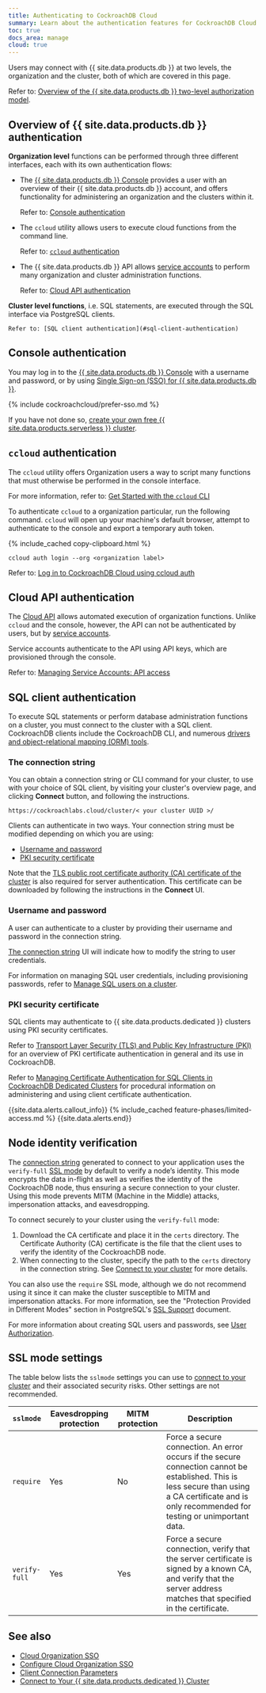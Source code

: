 ```yaml
---
title: Authenticating to CockroachDB Cloud
summary: Learn about the authentication features for CockroachDB Cloud clusters.
toc: true
docs_area: manage
cloud: true
---
```


Users may connect with {{ site.data.products.db }} at two levels, the organization and the cluster, both of which are covered in this page.

Refer to: [Overview of the {{ site.data.products.db }} two-level authorization model](authorization.html#overview-of-the-cockroachdb-cloud-two-level-authorization-model).

## Overview of {{ site.data.products.db }} authentication

**Organization level** functions can be performed through three different interfaces, each with its own authentication flows:

- The [{{ site.data.products.db }} Console](https://cockroachlabs.cloud/) provides a user with an overview of their {{ site.data.products.db }} account, and offers functionality for administering an organization and the clusters within it.

	Refer to: [Console authentication](#console-authentication)

- The `ccloud` utility allows users to execute cloud functions from the command line.

	Refer to: [`ccloud` authentication](#ccloud-authentication)

- The {{ site.data.products.db }} API allows [service accounts](../{{site.versions["stable"]}}/architecture/glossary.html#service-account) to perform many organization and cluster administration functions.

	Refer to: [Cloud API authentication](#cloud-api-authentication)

**Cluster level functions**, i.e. SQL statements, are executed through the SQL interface via PostgreSQL clients.

	Refer to: [SQL client authentication](#sql-client-authentication)

## Console authentication

You may log in to the [{{ site.data.products.db }} Console](https://cockroachlabs.cloud/) with a username and password, or by using [Single Sign-on (SSO) for {{ site.data.products.db }}](cloud-org-sso.html).

{% include cockroachcloud/prefer-sso.md %}

If you have not done so, [create your own free {{ site.data.products.serverless }} cluster](create-a-serverless-cluster.html).

## `ccloud` authentication

The `ccloud` utility offers Organization users a way to script many functions that must otherwise be performed in the console interface.

For more information, refer to: [Get Started with the `ccloud` CLI
](ccloud-get-started.html)

To authenticate `ccloud` to a organization particular, run the following command. `ccloud` will open up your machine's default browser, attempt to authenticate to the console and export a temporary auth token.

{% include_cached copy-clipboard.html %}
~~~shell
ccloud auth login --org <organization label>
~~~

Refer to: [Log in to CockroachDB Cloud using ccloud auth](ccloud-get-started.html#log-in-to-cockroachdb-cloud-using-ccloud-auth)

## Cloud API authentication

The [Cloud API](cloud-api.html) allows automated execution of organization functions. Unlike `ccloud` and the console, however, the API can not be authenticated by users, but by [service accounts](../{{site.versions["stable"]}}/architecture/glossary.html#service-account).

Service accounts authenticate to the API using API keys, which are provisioned through the console.

Refer to: [Managing Service Accounts: API access](managing-access.html#api-access)

## SQL client authentication

To execute SQL statements or perform database administration functions on a cluster, you must connect to the cluster with a SQL client. CockroachDB clients include the CockroachDB CLI, and numerous [drivers and object-relational mapping (ORM) tools](../{{site.current_cloud_version}}/install-client-drivers.html).

### The connection string

You can obtain a connection string or CLI command for your cluster, to use with your choice of SQL client, by visiting your cluster's overview page, and clicking **Connect** button, and following the instructions.

`https://cockroachlabs.cloud/cluster/< your cluster UUID >/`

Clients can authenticate in two ways. Your connection string must be modified depending on which you are using:

- [Username and password](#username-and-password)
- [PKI security certificate](#pki-security-certificate)

Note that the [TLS public root certificate authority (CA) certificate of the cluster](../{{site.current_cloud_version}}/security-reference/transport-layer-security.html#certificates-signing-trust-and-authority) is also required for server authentication. This certificate can be downloaded by following the instructions in the **Connect** UI.

### Username and password

A user can authenticate to a cluster by providing their username and password in the connection string.

[The connection string](#the-connection-string) UI will indicate how to modify the string to user credentials.

For information on managing SQL user credentials, including provisioning passwords, refer to [Manage SQL users on a cluster](managing-access.html#manage-sql-users-on-a-cluster).

### PKI security certificate

SQL clients may authenticate to {{ site.data.products.dedicated }} clusters using PKI security certificates. 

Refer to [Transport Layer Security (TLS) and Public Key Infrastructure (PKI)](../{{site.versions["stable"]}}/security-reference/transport-layer-security.html) for an overview of PKI certificate authentication in general and its use in CockroachDB.

Refer to [Managing Certificate Authentication for SQL Clients in CockroachDB Dedicated Clusters](client-certs-dedicated.html) for procedural information on administering and using client certificate authentication.

{{site.data.alerts.callout_info}}
{% include_cached feature-phases/limited-access.md %}
{{site.data.alerts.end}}

## Node identity verification

The [connection string](connect-to-your-cluster.html) generated to connect to your application uses the `verify-full` [SSL mode](#ssl-mode-settings) by default to verify a node’s identity. This mode encrypts the data in-flight as well as verifies the identity of the CockroachDB node, thus ensuring a secure connection to your cluster. Using this mode prevents MITM (Machine in the Middle) attacks, impersonation attacks, and eavesdropping.

To connect securely to your cluster using the `verify-full` mode:

1. Download the CA certificate and place it in the `certs` directory. The Certificate Authority (CA) certificate is the file that the client uses to verify the identity of the CockroachDB node.
1. When connecting to the cluster, specify the path to the `certs` directory in the connection string. See [Connect to your cluster](connect-to-your-cluster.html) for more details.

You can also use the `require` SSL mode, although we do not recommend using it since it can make the cluster susceptible to MITM and impersonation attacks. For more information, see the "Protection Provided in Different Modes" section in PostgreSQL's [SSL Support](https://www.postgresql.org/docs/9.4/libpq-ssl.html) document.

For more information about creating SQL users and passwords, see [User Authorization](managing-access.html).

## SSL mode settings

The table below lists the `sslmode` settings you can use to [connect to your cluster](connect-to-your-cluster.html) and their associated security risks. Other settings are not recommended.

`sslmode` | Eavesdropping protection | MITM protection | Description
-------------|------------|------------|------------
`require` | Yes | No | 	Force a secure connection. An error occurs if the secure connection cannot be established. This is less secure than using a CA certificate and is only recommended for testing or unimportant data.
`verify-full` | Yes | Yes | Force a secure connection, verify that the server certificate is signed by a known CA, and verify that the server address matches that specified in the certificate.

## See also

- [Cloud Organization SSO](cloud-org-sso.html)
- [Configure Cloud Organization SSO](configure-cloud-org-sso.html)
- [Client Connection Parameters](../{{site.current_cloud_version}}/connection-parameters.html)
- [Connect to Your {{ site.data.products.dedicated }} Cluster](connect-to-your-cluster.html)
